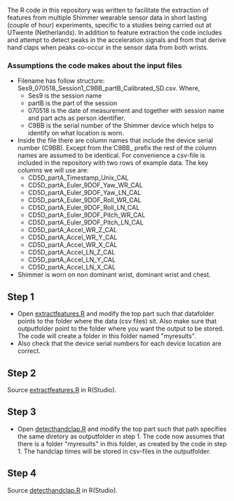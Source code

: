 The R code in this repository was written to facilitate the extraction of features from multiple Shimmer wearable sensor data in short lasting (couple of hour) experiments, specific to a studies being carried out at UTwente (Netherlands). In addition to feature extraction the code includes and attempt to detect peaks in the acceleration signals and from that derive hand claps when peaks co-occur in the sensor data from both wrists.

### Assumptions the code makes about the input files

- Filename has follow structure: Ses9_070518_Session1_C9BB_partB_Calibrated_SD.csv. Where,
  - Ses9 is the session name
  - partB is the part of the session
  - 070518 is the date of measurement and together with session name and part acts as person identifier.
  - C9BB is the serial number of the Shimmer device which helps to identify on what location is worn.
- Inside the file there are column names that include the device serial number (C9BB).
  Except from the C9BB_ prefix the rest of the column names are assumed to be identical. For convenience a csv-file is included in the repository with two rows of example data.
  The key columns we will use are:
  - CD5D_partA_Timestamp_Unix_CAL
  - CD5D_partA_Euler_9DOF_Yaw_WR_CAL
  - CD5D_partA_Euler_9DOF_Yaw_LN_CAL
  - CD5D_partA_Euler_9DOF_Roll_WR_CAL
  - CD5D_partA_Euler_9DOF_Roll_LN_CAL
  - CD5D_partA_Euler_9DOF_Pitch_WR_CAL
  - CD5D_partA_Euler_9DOF_Pitch_LN_CAL
  - CD5D_partA_Accel_WR_Z_CAL
  - CD5D_partA_Accel_WR_Y_CAL
  - CD5D_partA_Accel_WR_X_CAL
  - CD5D_partA_Accel_LN_Z_CAL
  - CD5D_partA_Accel_LN_Y_CAL
  - CD5D_partA_Accel_LN_X_CAL
- Shimmer is worn on non dominant wrist, dominant wrist and chest.

## Step 1

- Open [extractfeatures.R](extractfeatures.R) and modify the top part such that
datafolder points to the folder where the data (csv files) sit. Also make sure that outputfolder point to the folder where you want the output to be stored. The code will create a folder in this folder named "myresults".
- Also check that the device serial numbers for each device location are correct.

## Step 2

Source [extractfeatures.R](extractfeatures.R) in R(Studio).

## Step 3

- Open [detecthandclap.R](detecthandclap.R) and modify the top part such that path specifies the same diretory as outputfolder in step 1. The code now assumes that there is a folder "myresults" in this folder, as created by the code in step 1. The handclap times will be stored in csv-files in the outputfolder.

## Step 4

Source [detecthandclap.R](detecthandclap.R)  in R(Studio).
